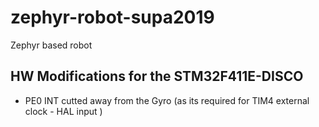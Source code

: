 # zephyr-robot-supa2019
Zephyr based robot


## HW Modifications for the STM32F411E-DISCO
* PE0 INT cutted away from the Gyro (as its required for TIM4 external clock - HAL input )
